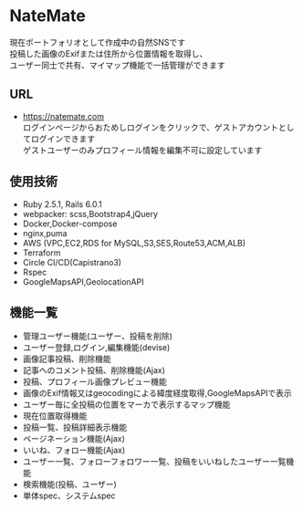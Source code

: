 # NateMate
現在ポートフォリオとして作成中の自然SNSです  
投稿した画像のExifまたは住所から位置情報を取得し、  
ユーザー同士で共有、マイマップ機能で一括管理ができます  

## URL
- https://natemate.com  
ログインページからおためしログインをクリックで、ゲストアカウントとしてログインできます  
ゲストユーザーのみプロフィール情報を編集不可に設定しています  

## 使用技術
- Ruby 2.5.1, Rails 6.0.1
- webpacker: scss,Bootstrap4,jQuery
- Docker,Docker-compose
- nginx,puma
- AWS (VPC,EC2,RDS for MySQL,S3,SES,Route53,ACM,ALB)
- Terraform
- Circle CI/CD(Capistrano3)
- Rspec
- GoogleMapsAPI,GeolocationAPI

## 機能一覧
- 管理ユーザー機能(ユーザー、投稿を削除)
- ユーザー登録,ログイン,編集機能(devise)
- 画像記事投稿、削除機能
- 記事へのコメント投稿、削除機能(Ajax)
- 投稿、プロフィール画像プレビュー機能
- 画像のExif情報又はgeocodingによる緯度経度取得,GoogleMapsAPIで表示
- ユーザー毎に全投稿の位置をマーカで表示するマップ機能
- 現在位置取得機能
- 投稿一覧、投稿詳細表示機能
- ページネーション機能(Ajax)
- いいね、フォロー機能(Ajax)
- ユーザー一覧、フォローフォロワー一覧、投稿をいいねしたユーザー一覧機能
- 検索機能(投稿、ユーザー)
- 単体spec、システムspec

